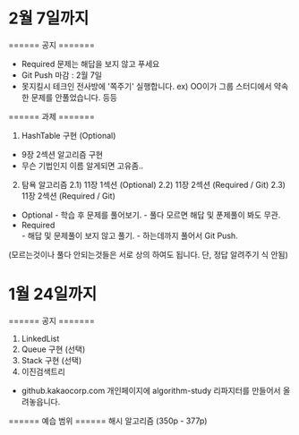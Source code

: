 
# 2월 7일까지
====== 공지 =======
* Required 문제는 해답을 보지 않고 푸세요
* Git Push 마감 : 2월 7일
* 못지킬시 테크인 전사방에 '쪽주기' 실행합니다.
  ex) OO이가 그룹 스터디에서 약속한 문제를 안풀었습니다. 등등
 
====== 과제 =======
1. HashTable 구현 (Optional)
  - 9장 2섹션 알고리즘 구현
  - 무슨 기법인지 이름 알게되면 고유좀..
2. 탐욕 알고리즘
  2.1) 11장 1섹션 (Optional)
  2.2) 11장 2섹션 (Required / Git)
  2.3) 11장 2섹션 (Required / Git)

* Optional
       - 학습 후 문제를 풀어보기.
       - 풀다 모르면 해답 및 푼제풀이 봐도 무관.
 * Required  
       - 해답 및 문제풀이 보지 않고 풀기.
       - 하는데까지 풀어서 Git Push.

(모르는것이나 풀다 안되는것들은 서로 상의 하여도 됩니다. 단, 정답 알려주기 식 안됨)

# 1월 24일까지
====== 공지 =======
1. LinkedList
2. Queue 구현 (선택)
3. Stack 구현 (선택)
4. 이진검색트리

-  github.kakaocorp.com 개인페이지에 algorithm-study 리파지터를 만들어서 올려놓읍니다.

====== 예습 범위 ======
해시 알고리즘 (350p - 377p)